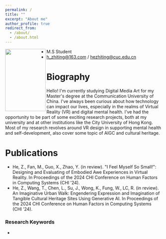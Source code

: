 ```yaml
---
permalink: /
title: ""
excerpt: "About me"
author_profile: true
redirect_from: 
  - /about/
  - /about.html
---
```


<div>
  <img align="left" width="130" height="200" src=/images/500x300.png/>

- M.S Student
- h_zhiting@163.com  /  hezhiting@cuc.edu.cn

</div>

# Biography

Hello! I'm currently studying Digital Media Art for my Master's degree at the Communication University of China. I've always been curious about how technology can impact our lives, especially in the realms of Virtual Reality (VR) and digital mental health. I've had the opportunity to be part of some exciting research projects, both at my university and at other institutions like the City University of Hong Kong. Most of my research revolves around VR design in supporting mental health and self-development, also cover some topic of AIGC and cultural heritage.

# Publications
- He, Z., Fan, M., Guo, X., Zhao, Y. (in review). "I Feel Myself So Small!": Designing and Evaluating of Embodied Awe Experiences in Virtual Reality. In Proceedings of the 2024 CHI Conference on Human Factors in Computing Systems (CHI ’24).
- He, Z., Wang, T., Chen, L., Su, J., Wong, K., Fung, W., LC, R. (in review). An Imaginative Urban Walk: Engendering Expression and Imagination of Tangible Cultural Heritage Sites Using Generative AI. In Proceedings of the 2024 CHI Conference on Human Factors in Computing Systems (CHI ’24).

### Research Keywords
- 
